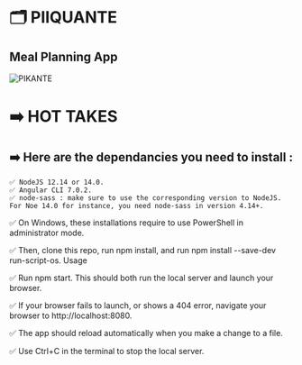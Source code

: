 # 🗂️ PIIQUANTE
## Meal Planning App
 
 
 ![PIKANTE](https://user-images.githubusercontent.com/77611825/169009354-4368ac31-9fc4-48a8-8eca-ffee8843e934.png)


# ➡️ HOT TAKES
## ➡️ Here are the dependancies you need to install :

    ✅ NodeJS 12.14 or 14.0.
    ✅ Angular CLI 7.0.2.
    ✅ node-sass : make sure to use the corresponding version to NodeJS. For Noe 14.0 for instance, you need node-sass in version 4.14+.

✅ On Windows, these installations require to use PowerShell in administrator mode.

✅ Then, clone this repo, run npm install, and run npm install --save-dev run-script-os.
Usage

✅ Run npm start. This should both run the local server and launch your browser.

✅ If your browser fails to launch, or shows a 404 error, navigate your browser to http://localhost:8080.

✅ The app should reload automatically when you make a change to a file.

✅ Use Ctrl+C in the terminal to stop the local server.

